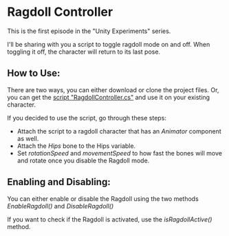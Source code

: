 <h1>Ragdoll Controller</h1>
<p>This is the first episode in the "Unity Experiments" series.</p>
<p>I'll be sharing with you a script to toggle ragdoll mode on and off. When toggling it off, the character will return to its last pose.</p>
<h2>How to Use:</h2>
<p>There are two ways, you can either download or clone the project files. Or, you can get the <a href="https://github.com/OBalfaqih/UnityExperiments/blob/master/RagdollController/Assets/RagdollDemo/Scripts/RagdollController.cs">script "RagdollController.cs"</a> and use it on your existing character.</p>
<p>If you decided to use the script, go through these steps:</p>
<ul>
	<li>Attach the script to a ragdoll character that has an <i>Animator</i> component as well.</li>
	<li>Attach the <i>Hips</i> bone to the Hips variable.</li>
	<li>Set <i>rotationSpeed</i> and <i>movementSpeed</i> to how fast the bones will move and rotate once you disable the Ragdoll mode.</li>
</ul>
<h2>Enabling and Disabling:</h2>
<p>You can either enable or disable the Ragdoll using the two methods <i>EnableRagdoll()</i> and <i>DisableRagdoll()</i></p>
<p>If you want to check if the Ragdoll is activated, use the <i>isRagdollActive()</i> method.</p>
